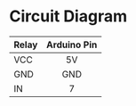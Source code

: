 # Circuit Diagram

| **Relay**    | **Arduino Pin** |
|:-------------|:---------------:|
| VCC      |   5V   |
| GND      |   GND  |
| IN       |    7   |
